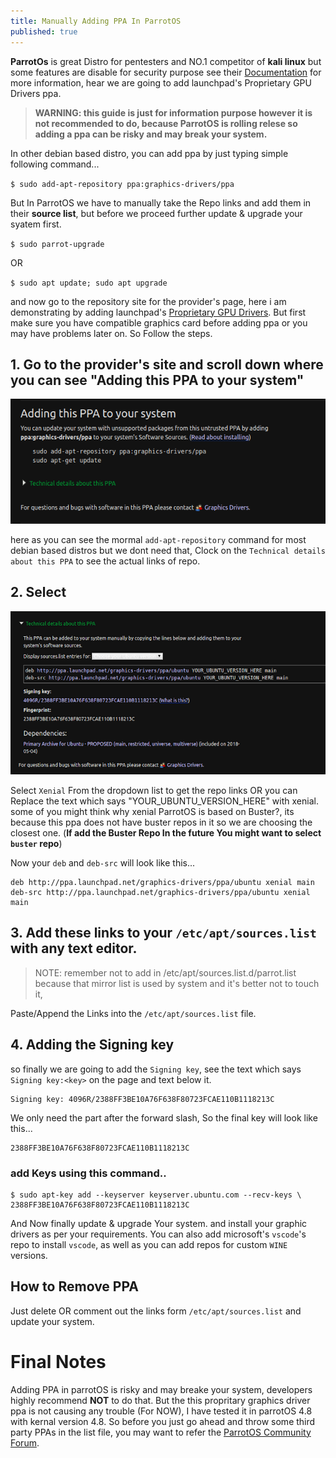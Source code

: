 ```yaml
---
title: Manually Adding PPA In ParrotOS
published: true
---
```


**ParrotOs** is great Distro for pentesters and NO.1 competitor of **kali linux** but some features are disable for security purpose see their [Documentation](https://docs.parrotlinux.org/) for more information, hear we are going to add launchpad's Proprietary GPU Drivers ppa.

>**WARNING: this guide is just for information purpose however it is not recommended to do, because ParrotOS is rolling relese so adding a ppa can be risky and may break your system.**

In other debian based distro, you can add ppa by just typing simple following command...

`$ sudo add-apt-repository ppa:graphics-drivers/ppa`

But In ParrotOS we have to manually take the Repo links and add them in their **source list**, but before we proceed further update & upgrade your syatem first.

`$ sudo parrot-upgrade`

OR

`$ sudo apt update; sudo apt upgrade`

and now go to the repository site for the provider's page, here i am demonstrating by adding launchpad's [Proprietary GPU Drivers](https://launchpad.net/~graphics-drivers/+archive/ubuntu/ppa).
But first make sure you have compatible graphics card before adding ppa or you may have problems later on. So Follow the steps.

## 1. Go to the provider's site and scroll down where you can see "Adding this PPA to your system"

![](/assets/images/adding-ppa-1.png)

here as you can see the mormal `add-apt-repository` command for most debian based distros but we dont need that, Clock on the `Technical details about this PPA` to see the actual links of repo.


## 2. Select 

![](/assets/images/adding-ppa-2.png)

Select `Xenial` From the dropdown list to get the repo links OR you can Replace the text which says "YOUR_UBUNTU_VERSION_HERE" with xenial. some of you might think why xenial ParrotOS is based on Buster?, its because this ppa does not have buster repos in it so we are choosing the closest one. (**If add the Buster Repo In the future You might want to select `buster` repo**)

Now your `deb` and `deb-src` will look like this...
```
deb http://ppa.launchpad.net/graphics-drivers/ppa/ubuntu xenial main 
deb-src http://ppa.launchpad.net/graphics-drivers/ppa/ubuntu xenial main 
```

## 3. Add these links to your `/etc/apt/sources.list` with any text editor.

>NOTE: remember not to add in /etc/apt/sources.list.d/parrot.list because that mirror list is used by system and it's better not to touch it,

Paste/Append the Links into the `/etc/apt/sources.list` file.

## 4. Adding the Signing key

so finally we are going to add the `Signing key`, see the text which says `Signing key:<key>` on the page and text below it.

```
Signing key: 4096R/2388FF3BE10A76F638F80723FCAE110B1118213C
```

We only need the part after the forward slash, So the final key will look like this...

```
2388FF3BE10A76F638F80723FCAE110B1118213C
```
### add Keys using this command..

```
$ sudo apt-key add --keyserver keyserver.ubuntu.com --recv-keys \
2388FF3BE10A76F638F80723FCAE110B1118213C
```

And Now finally update & upgrade Your system. and install your graphic drivers as per your requirements. You can also add microsoft's `vscode`'s repo to install `vscode`, as well as you can add repos for custom `WINE` versions. 

## How to Remove PPA

Just delete OR comment out the links form `/etc/apt/sources.list` and update your system.


# Final Notes

Adding PPA in parrotOS is risky and may breake your system, developers highly recommend **NOT** to do that. But the this propritary graphics driver ppa is not causing any trouble (For NOW), I have tested it in parrotOS 4.8 with kernal version 4.8. So before you just go ahead and throw some third party PPAs in the list file, you may want to refer the [ParrotOS Community Forum](https://community.parrotsec.org/).

